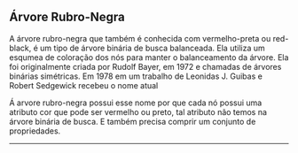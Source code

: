 ## Árvore Rubro-Negra

A árvore rubro-negra que também é conhecida com vermelho-preta ou red-black, é um tipo de árvore binária de busca balanceada. Ela utiliza um esqumea de coloração dos nós para manter o balanceamento da árvore. Ela foi originalmente criada por Rudolf Bayer, em 1972 e chamadas de árvores binárias simétricas. Em 1978 em um trabalho de Leonidas J. Guibas e Robert Sedgewick recebeu o nome atual

Á arvore rubro-negra possui esse nome por que cada nó possui uma atributo cor que pode ser vermelho ou preto, tal atributo não temos na árvore binária de busca. E também precisa comprir um conjunto de propriedades.





---

